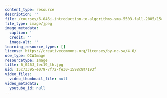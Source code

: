 ```yaml
---
content_type: resource
description: ''
file: /courses/6-046j-introduction-to-algorithms-sma-5503-fall-2005/15c73395e0797f72fe301598c887193f_6_046J_lec19_th.jpg
file_type: image/jpeg
image_metadata:
  caption: ''
  credit: ''
  image-alt: ''
learning_resource_types: []
license: https://creativecommons.org/licenses/by-nc-sa/4.0/
ocw_type: OCWImage
resourcetype: Image
title: 6_046J_lec19_th.jpg
uid: 15c73395-e079-7f72-fe30-1598c887193f
video_files:
  video_thumbnail_file: null
video_metadata:
  youtube_id: null
---
```

